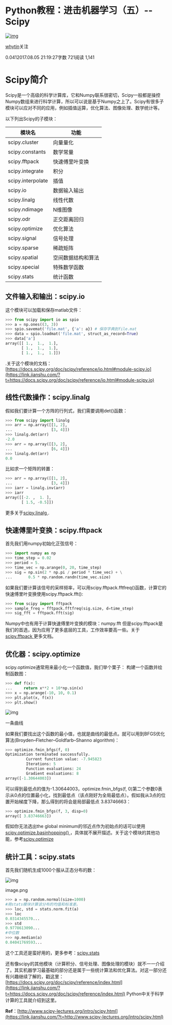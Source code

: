 # Python教程：进击机器学习（五）--Scipy

[![img](https://upload.jianshu.io/users/upload_avatars/5027777/2584be9b-c3e6-4522-90e0-570d548875a5.jpg?imageMogr2/auto-orient/strip|imageView2/1/w/96/h/96/format/webp)](https://www.jianshu.com/u/84e77b8600d1)

[whytin](https://www.jianshu.com/u/84e77b8600d1)关注

0.0412017.08.05 21:19:27字数 721阅读 1,141

# Scipy简介

Scipy是一个高级的科学计算库，它和Numpy联系很密切，Scipy一般都是操控Numpy数组来进行科学计算，所以可以说是基于Numpy之上了。Scipy有很多子模块可以应对不同的应用，例如插值运算，优化算法、图像处理、数学统计等。

以下列出Scipy的子模块：

| 模块名            | 功能               |
| ----------------- | ------------------ |
| scipy.cluster     | 向量量化           |
| scipy.constants   | 数学常量           |
| scipy.fftpack     | 快速傅里叶变换     |
| scipy.integrate   | 积分               |
| scipy.interpolate | 插值               |
| scipy.io          | 数据输入输出       |
| scipy.linalg      | 线性代数           |
| scipy.ndimage     | N维图像            |
| scipy.odr         | 正交距离回归       |
| scipy.optimize    | 优化算法           |
| scipy.signal      | 信号处理           |
| scipy.sparse      | 稀疏矩阵           |
| scipy.spatial     | 空间数据结构和算法 |
| scipy.special     | 特殊数学函数       |
| scipy.stats       | 统计函数           |

## 文件输入和输出：scipy.io

这个模块可以加载和保存matlab文件：

```python
>>> from scipy import io as spio
>>> a = np.ones((3, 3))
>>> spio.savemat('file.mat', {'a': a}) # 保存字典到file.mat
>>> data = spio.loadmat('file.mat', struct_as_record=True)
>>> data['a']
array([[ 1.,  1.,  1.],
       [ 1.,  1.,  1.],
       [ 1.,  1.,  1.]])
```

.关于这个模块的文档：[https://docs.scipy.org/doc/scipy/reference/io.html#module-scipy.io](https://link.jianshu.com/?t=https://docs.scipy.org/doc/scipy/reference/io.html#module-scipy.io)

## 线性代数操作：scipy.linalg

假如我们要计算一个方阵的行列式，我们需要调用det()函数：

```python
>>> from scipy import linalg
>>> arr = np.array([[1, 2],
...                 [3, 4]])
>>> linalg.det(arr)
-2.0
>>> arr = np.array([[3, 2],
...                 [6, 4]])
>>> linalg.det(arr) 
0.0
```

比如求一个矩阵的转置：

```python
>>> arr = np.array([[1, 2],
...                 [3, 4]])
>>> iarr = linalg.inv(arr)
>>> iarr
array([[-2. ,  1. ],
       [ 1.5, -0.5]])
```

更多关于[scipy.linalg
](https://link.jianshu.com/?t=http://docs.scipy.org/doc/scipy/reference/linalg.html#module-scipy.linalg).

## 快速傅里叶变换：scipy.fftpack

首先我们用numpy初始化正弦信号：

```python
>>> import numpy as np
>>> time_step = 0.02
>>> period = 5.
>>> time_vec = np.arange(0, 20, time_step)
>>> sig = np.sin(2 * np.pi / period * time_vec) + \
...       0.5 * np.random.randn(time_vec.size)
```

如果我们要计算该信号的采样频率，可以用scipy.fftpack.fftfreq()函数，计算它的快速傅里叶变换使用scipy.fftpack.fft():

```python
>>> from scipy import fftpack
>>> sample_freq = fftpack.fftfreq(sig.size, d=time_step)
>>> sig_fft = fftpack.fft(sig)
```

Numpy中也有用于计算快速傅里叶变换的模块：numpy.fft
但是scipy.fftpack是我们的首选，因为应用了更多底层的工具，工作效率要高一些。关于[scipy.fftpack
](https://link.jianshu.com/?t=http://docs.scipy.org/doc/scipy/reference/fftpack.html#module-scipy.fftpack)更多文档。

## 优化器：scipy.optimize

scipy.optimize通常用来最小化一个函数值，我们举个栗子：
构建一个函数并绘制函数图：

```python
>>> def f(x):
...     return x**2 + 10*np.sin(x)
>>> x = np.arange(-10, 10, 0.1)
>>> plt.plot(x, f(x)) 
>>> plt.show() 
```



![img](https://upload-images.jianshu.io/upload_images/5027777-cbbf3589ac97d116.png?imageMogr2/auto-orient/strip|imageView2/2/w/440/format/webp)

一条曲线

如果我们要找出这个函数的最小值，也就是曲线的最低点。就可以用到BFGS优化算法(Broyden–Fletcher–Goldfarb–Shanno algorithm)：

```python
>>> optimize.fmin_bfgs(f, 0)
Optimization terminated successfully.
         Current function value: -7.945823
         Iterations: 5
         Function evaluations: 24
         Gradient evaluations: 8
array([-1.30644003])
```

可以得到最低点的值为-1.30644003，optimize.fmin_bfgs(f, 0)第二个参数0表示从0点的位置最小化，找到最低点（该点刚好为全局最低点）。假如我从3点的位置开始梯度下降，那么得到的将会是局部最低点 3.83746663：

```python
>>> optimize.fmin_bfgs(f, 3, disp=0)
array([ 3.83746663])
```

假如你无法选出the global minimum的邻近点作为初始点的话可以使用[scipy.optimize.basinhopping()
](https://link.jianshu.com/?t=http://docs.scipy.org/doc/scipy/reference/generated/scipy.optimize.basinhopping.html#scipy.optimize.basinhopping)，具体就不展开描述。关于这个模块的其他功能，参考[scipy.optimize
](https://link.jianshu.com/?t=http://docs.scipy.org/doc/scipy/reference/optimize.html#module-scipy.optimize)

## 统计工具：scipy.stats

首先我们随机生成1000个服从正态分布的数：



![img](https://upload-images.jianshu.io/upload_images/5027777-7fd856be23470a56.png?imageMogr2/auto-orient/strip|imageView2/2/w/440/format/webp)

image.png

```python
>>> a = np.random.normal(size=1000)
#用stats模块计算该分布的均值和标准差。
>>> loc, std = stats.norm.fit(a)
>>> loc     
0.0314345570...
>>> std     
0.9778613090...
#中位数
>>> np.median(a)     
0.04041769593...
```

这个工具还是蛮好用的，更多参考：[scipy.stats
](https://link.jianshu.com/?t=http://docs.scipy.org/doc/scipy/reference/stats.html#module-scipy.stats)

还有像scipy的其他模块（计算积分、信号处理、图像处理的模块）就不一一介绍了。其实机器学习最基础的部分还是属于一些统计算法和优化算法。对这一部分还有兴趣继续了解的，戳这里：[https://docs.scipy.org/doc/scipy/reference/index.html](https://link.jianshu.com/?t=https://docs.scipy.org/doc/scipy/reference/index.html)
Python中关于科学计算的工具就介绍到这里。

**Ref**：[http://www.scipy-lectures.org/intro/scipy.html](https://link.jianshu.com/?t=http://www.scipy-lectures.org/intro/scipy.html)